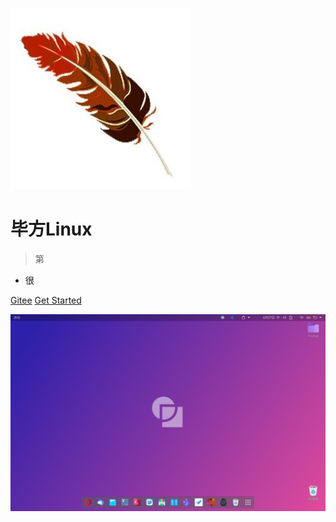 ![logo](others/image/logo.jpg)

# 毕方Linux

> 第

* 很


[Gitee](https://gitee.com/alexander-huang/coolapk-linux.git)
[Get Started](docs/front.md)

![](others/image/background.png)
